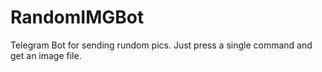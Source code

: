 # RandomIMGBot
Telegram Bot for sending rundom pics. Just press a single command and get an image file. 
